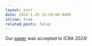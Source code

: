 ```yaml
---
layout: post
date: 2024-1-29 15:59:00-0400
inline: true
related_posts: false
---
```


Our [paper](https://arxiv.org/abs/2312.07744) was accepted to ICRA 2024!
